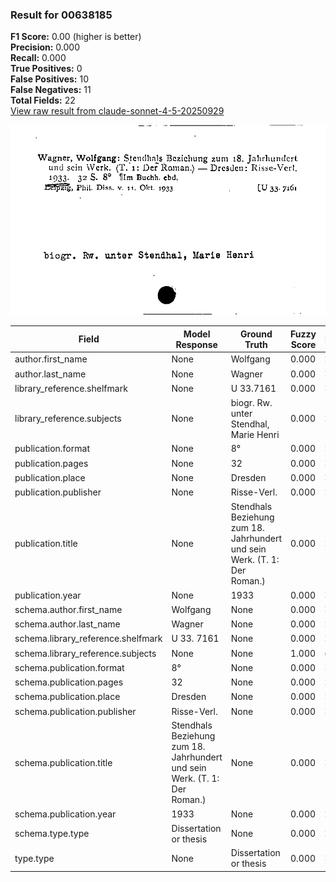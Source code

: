 ### Result for 00638185
**F1 Score:** 0.00 (higher is better)<br>**Precision:** 0.000<br>**Recall:** 0.000<br>**True Positives:** 0<br>**False Positives:** 10<br>**False Negatives:** 11<br>**Total Fields:** 22<br>[View raw result from claude-sonnet-4-5-20250929](https://github.com/RISE-UNIBAS/humanities_data_benchmark/blob/main/results/2025-09-30/T0230/request_T0230_00638185.json)

<img src="https://github.com/RISE-UNIBAS/humanities_data_benchmark/blob/main/benchmarks/zettelkatalog/images/00638185.jpg?raw=true" alt="00638185" width="600px">

| Field | Model Response | Ground Truth | Fuzzy Score | Match |
|-------|----------------|--------------|-------------|-------|
| author.first_name | None | Wolfgang | 0.000 | ❌ |
| author.last_name | None | Wagner | 0.000 | ❌ |
| library_reference.shelfmark | None | U 33.7161 | 0.000 | ❌ |
| library_reference.subjects | None | biogr.  Rw. unter Stendhal, Marie Henri | 0.000 | ❌ |
| publication.format | None | 8° | 0.000 | ❌ |
| publication.pages | None | 32 | 0.000 | ❌ |
| publication.place | None | Dresden | 0.000 | ❌ |
| publication.publisher | None | Risse-Verl. | 0.000 | ❌ |
| publication.title | None | Stendhals Beziehung zum 18. Jahrhundert und sein Werk. (T. 1: Der Roman.) | 0.000 | ❌ |
| publication.year | None | 1933 | 0.000 | ❌ |
| schema.author.first_name | Wolfgang | None | 0.000 | ❌ |
| schema.author.last_name | Wagner | None | 0.000 | ❌ |
| schema.library_reference.shelfmark | U 33. 7161 | None | 0.000 | ❌ |
| schema.library_reference.subjects | None | None | 1.000 | ✅ |
| schema.publication.format | 8° | None | 0.000 | ❌ |
| schema.publication.pages | 32 | None | 0.000 | ❌ |
| schema.publication.place | Dresden | None | 0.000 | ❌ |
| schema.publication.publisher | Risse-Verl. | None | 0.000 | ❌ |
| schema.publication.title | Stendhals Beziehung zum 18. Jahrhundert und sein Werk. (T. 1: Der Roman.) | None | 0.000 | ❌ |
| schema.publication.year | 1933 | None | 0.000 | ❌ |
| schema.type.type | Dissertation or thesis | None | 0.000 | ❌ |
| type.type | None | Dissertation or thesis | 0.000 | ❌ |
